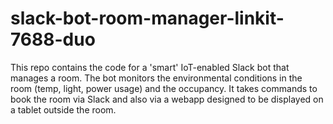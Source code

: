 # slack-bot-room-manager-linkit-7688-duo
This repo contains the code for a 'smart' IoT-enabled Slack bot that manages a room.
The bot monitors the environmental conditions in the room (temp, light, power usage) and the occupancy. It takes commands to book the room via Slack and also via a webapp designed to be displayed on a tablet outside the room.